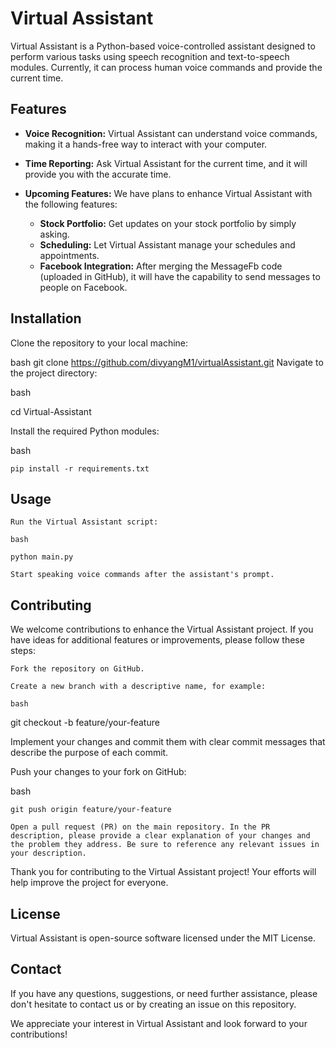 # Virtual Assistant

Virtual Assistant is a Python-based voice-controlled assistant designed to perform various tasks using speech recognition and text-to-speech modules. Currently, it can process human voice commands and provide the current time.

## Features

- **Voice Recognition:** Virtual Assistant can understand voice commands, making it a hands-free way to interact with your computer.

- **Time Reporting:** Ask Virtual Assistant for the current time, and it will provide you with the accurate time.

- **Upcoming Features:** We have plans to enhance Virtual Assistant with the following features:
  - **Stock Portfolio:** Get updates on your stock portfolio by simply asking.
  - **Scheduling:** Let Virtual Assistant manage your schedules and appointments.
  - **Facebook Integration:** After merging the MessageFb code (uploaded in GitHub), it will have the capability to send messages to people on Facebook.

## Installation

Clone the repository to your local machine:

bash
   git clone https://github.com/divyangM1/virtualAssistant.git
Navigate to the project directory:

bash

cd Virtual-Assistant

Install the required Python modules:

bash

    pip install -r requirements.txt

## Usage

    Run the Virtual Assistant script:

    bash

    python main.py

    Start speaking voice commands after the assistant's prompt.

## Contributing

We welcome contributions to enhance the Virtual Assistant project. If you have ideas for additional features or improvements, please follow these steps:

    Fork the repository on GitHub.

    Create a new branch with a descriptive name, for example:

    bash

git checkout -b feature/your-feature

Implement your changes and commit them with clear commit messages that describe the purpose of each commit.

Push your changes to your fork on GitHub:

bash

    git push origin feature/your-feature

    Open a pull request (PR) on the main repository. In the PR description, please provide a clear explanation of your changes and the problem they address. Be sure to reference any relevant issues in your description.

Thank you for contributing to the Virtual Assistant project! Your efforts will help improve the project for everyone.
## License

Virtual Assistant is open-source software licensed under the MIT License.
## Contact

If you have any questions, suggestions, or need further assistance, please don't hesitate to contact us or by creating an issue on this repository.

We appreciate your interest in Virtual Assistant and look forward to your contributions!
